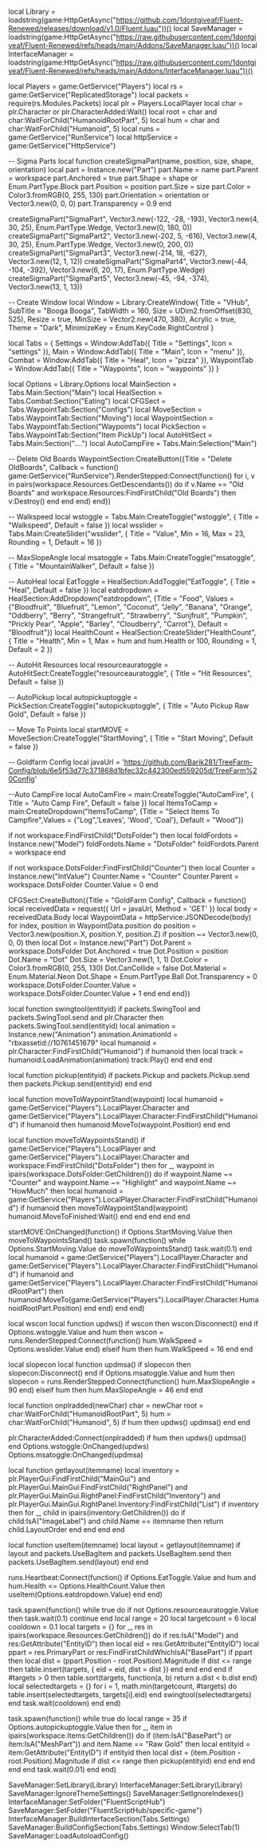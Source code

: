 local Library = loadstring(game:HttpGetAsync("https://github.com/1dontgiveaf/Fluent-Renewed/releases/download/v1.0/Fluent.luau"))()
local SaveManager = loadstring(game:HttpGetAsync("https://raw.githubusercontent.com/1dontgiveaf/Fluent-Renewed/refs/heads/main/Addons/SaveManager.luau"))()
local InterfaceManager = loadstring(game:HttpGetAsync("https://raw.githubusercontent.com/1dontgiveaf/Fluent-Renewed/refs/heads/main/Addons/InterfaceManager.luau"))()
 
local Players = game:GetService("Players")
local rs = game:GetService("ReplicatedStorage")
local packets = require(rs.Modules.Packets)
local plr = Players.LocalPlayer
local char = plr.Character or plr.CharacterAdded:Wait()
local root = char and char:WaitForChild("HumanoidRootPart", 5)
local hum = char and char:WaitForChild("Humanoid", 5)
local runs = game:GetService("RunService")
local httpService = game:GetService("HttpService")
 
-- Sigma Parts
local function createSigmaPart(name, position, size, shape, orientation)
    local part = Instance.new("Part")
    part.Name = name
    part.Parent = workspace
    part.Anchored = true
    part.Shape = shape or Enum.PartType.Block
    part.Position = position
    part.Size = size
    part.Color = Color3.fromRGB(0, 255, 130)
    part.Orientation = orientation or Vector3.new(0, 0, 0)
    part.Transparency = 0.9
end
 
createSigmaPart("SigmaPart", Vector3.new(-122, -28, -193), Vector3.new(4, 30, 25), Enum.PartType.Wedge, Vector3.new(0, 180, 0))
createSigmaPart("SigmaPart2", Vector3.new(-202, 5, -616), Vector3.new(4, 30, 25), Enum.PartType.Wedge, Vector3.new(0, 200, 0))
createSigmaPart("SigmaPart3", Vector3.new(-214, 18, -627), Vector3.new(12, 1, 12))
createSigmaPart("SigmaPart4", Vector3.new(-44, -104, -392), Vector3.new(6, 20, 17), Enum.PartType.Wedge)
createSigmaPart("SigmaPart5", Vector3.new(-45, -94, -374), Vector3.new(13, 1, 13))
 
-- Create Window
local Window = Library:CreateWindow{
    Title = "VHub",
    SubTitle = "Booga Booga",
    TabWidth = 160,
    Size = UDim2.fromOffset(830, 525),
    Resize = true,
    MinSize = Vector2.new(470, 380),
    Acrylic = true,
    Theme = "Dark",
    MinimizeKey = Enum.KeyCode.RightControl
}
 
local Tabs = {
    Settings = Window:AddTab({ Title = "Settings", Icon = "settings" }),
    Main = Window:AddTab({ Title = "Main", Icon = "menu" }),
    Combat = Window:AddTab({ Title = "Heal", Icon = "pizza" }),
    WaypointTab = Window:AddTab({ Title = "Waypoints", Icon = "waypoints" })
}
 
local Options = Library.Options
local MainSection = Tabs.Main:Section("Main")
local HealSection = Tabs.Combat:Section("Eating")
local CFGSect = Tabs.WaypointTab:Section("Configs")
local MoveSection = Tabs.WaypointTab:Section("Moving")
local WaypointSection = Tabs.WaypointTab:Section("Waypoints")
local PickSection = Tabs.WaypointTab:Section("Item PickUp")
local AutoHitSect = Tabs.Main:Section("....")
local AutoCampFire = Tabs.Main:Selection("Main")

-- Delete Old Boards
WaypointSection:CreateButton({Title = "Delete OldBoards", Callback = function() 
    game:GetService("RunService").RenderStepped:Connect(function()
        for i, v in pairs(workspace.Resources:GetDescendants()) do
            if v.Name == "Old Boards" and workspace.Resources:FindFirstChild("Old Boards") then
                v:Destroy()
            end
        end
    end)
end})
 
-- Walkspeed
local wstoggle = Tabs.Main:CreateToggle("wstoggle", { Title = "Walkspeed", Default = false })
local wsslider = Tabs.Main:CreateSlider("wsslider", { Title = "Value", Min = 16, Max = 23, Rounding = 1, Default = 16 })
 
-- MaxSlopeAngle
local msatoggle = Tabs.Main:CreateToggle("msatoggle", { Title = "MountainWalker", Default = false })
 
-- AutoHeal
local EatToggle = HealSection:AddToggle("EatToggle", { Title = "Heal", Default = false })
local eatdropdown = HealSection:AddDropdown("eatdropdown", {Title = "Food", Values = {"Bloodfruit", "Bluefruit", "Lemon", "Coconut", "Jelly", "Banana", "Orange", "Oddberry", "Berry", "Strangefruit", "Strawberry", "Sunjfruit", "Pumpkin", "Prickly Pear", "Apple", "Barley", "Cloudberry", "Carrot"}, Default = "Bloodfruit"})
local HealthCount = HealSection:CreateSlider("HealthCount", { Title = "Health", Min = 1, Max = hum and hum.Health or 100, Rounding = 1, Default = 2 })
 
-- AutoHit Resources
local resourceauratoggle = AutoHitSect:CreateToggle("resourceauratoggle", { Title = "Hit Resources", Default = false })
 
-- AutoPickup
local autopickuptoggle = PickSection:CreateToggle("autopickuptoggle", { Title = "Auto Pickup Raw Gold", Default = false })
 
-- Move To Points
local startMOVE = MoveSection:CreateToggle("StartMoving", { Title = "Start Moving", Default = false })
 
-- Goldfarm Config
local javaUrl = 'https://github.com/Barik281/TreeFarm-Config/blob/6e5f53d77c371868d1bfec32c442300ed559205d/TreeFarm%20Config'

--Auto CampFire
local AutoCamFire = main:CreateToggle("AutoCamFire", { Title = "Auto Camp Fire", Default = false })
local ItemsToCamp = main:CreateDropdown("ItemsToCamp", {Title = "Select Items To Campfire",Values = {"Log",'Leaves', 'Wood', 'Coal'}, Default = "Wood"})
 
if not workspace:FindFirstChild("DotsFolder") then 
    local foldFordots = Instance.new("Model")
    foldFordots.Name = "DotsFolder"
    foldFordots.Parent = workspace
end
 
if not workspace.DotsFolder:FindFirstChild("Counter") then 
    local Counter = Instance.new("IntValue")
    Counter.Name = "Counter"
    Counter.Parent = workspace.DotsFolder
    Counter.Value = 0
end
 
CFGSect:CreateButton({Title = "GoldFarm Config", Callback = function() 
    local receivedData = request({ Url = javaUrl, Method = 'GET' })
    local body = receivedData.Body
    local WaypointData = httpService:JSONDecode(body)
    for index, position in WaypointData.position do
        position = Vector3.new(position.X, position.Y, position.Z)
        if position ~= Vector3.new(0, 0, 0) then
            local Dot = Instance.new("Part")
            Dot.Parent = workspace.DotsFolder
            Dot.Anchored = true 
            Dot.Position = position
            Dot.Name = "Dot"
            Dot.Size = Vector3.new(1, 1, 1)
            Dot.Color = Color3.fromRGB(0, 255, 130)
            Dot.CanCollide = false
            Dot.Material = Enum.Material.Neon
            Dot.Shape = Enum.PartType.Ball
            Dot.Transparency = 0
            workspace.DotsFolder.Counter.Value = workspace.DotsFolder.Counter.Value + 1
        end
    end
end})
 
local function swingtool(entityid)
    if packets.SwingTool and packets.SwingTool.send and plr.Character then
        packets.SwingTool.send(entityid)
        local animation = Instance.new("Animation")
        animation.AnimationId = "rbxassetid://10761451679"
        local humanoid = plr.Character:FindFirstChild("Humanoid")
        if humanoid then
            local track = humanoid:LoadAnimation(animation)
            track:Play()
        end
    end
end
 
local function pickup(entityid)
    if packets.Pickup and packets.Pickup.send then
        packets.Pickup.send(entityid)
    end
end
 
local function moveToWaypointStand(waypoint)
    local humanoid = game:GetService("Players").LocalPlayer.Character and game:GetService("Players").LocalPlayer.Character:FindFirstChild("Humanoid")
    if humanoid then
        humanoid:MoveTo(waypoint.Position)
    end
end
 
local function moveToWaypointsStand()
    if game:GetService("Players").LocalPlayer and game:GetService("Players").LocalPlayer.Character and workspace:FindFirstChild("DotsFolder") then
        for _, waypoint in ipairs(workspace.DotsFolder:GetChildren()) do
            if waypoint.Name ~= "Counter" and waypoint.Name ~= "Highlight" and waypoint.Name ~= "HowMuch" then
                local humanoid = game:GetService("Players").LocalPlayer.Character:FindFirstChild("Humanoid")
                if humanoid then
                    moveToWaypointStand(waypoint)
                    humanoid.MoveToFinished:Wait()
                end
            end
        end
    end
end
 
startMOVE:OnChanged(function()
    if Options.StartMoving.Value then
        moveToWaypointsStand()
        task.spawn(function()
            while Options.StartMoving.Value do
                moveToWaypointsStand()
                task.wait(0.1)
            end
            local humanoid = game:GetService("Players").LocalPlayer.Character and game:GetService("Players").LocalPlayer.Character:FindFirstChild("Humanoid")
            if humanoid and game:GetService("Players").LocalPlayer.Character:FindFirstChild("HumanoidRootPart") then
                humanoid:MoveTo(game:GetService("Players").LocalPlayer.Character.HumanoidRootPart.Position)
            end
        end)
    end
end)
 
local wscon
local function updws()
    if wscon then wscon:Disconnect() end
    if Options.wstoggle.Value and hum then
        wscon = runs.RenderStepped:Connect(function()
            hum.WalkSpeed = Options.wsslider.Value
        end)
    elseif hum then
        hum.WalkSpeed = 16
    end
end
 
local slopecon
local function updmsa()
    if slopecon then slopecon:Disconnect() end
    if Options.msatoggle.Value and hum then
        slopecon = runs.RenderStepped:Connect(function()
            hum.MaxSlopeAngle = 90
        end)
    elseif hum then
        hum.MaxSlopeAngle = 46
    end
end
 
local function onplradded(newChar)
    char = newChar
    root = char:WaitForChild("HumanoidRootPart", 5)
    hum = char:WaitForChild("Humanoid", 5)
    if hum then
        updws()
        updmsa()
    end
end
 
plr.CharacterAdded:Connect(onplradded)
if hum then
    updws()
    updmsa()
end
Options.wstoggle:OnChanged(updws)
Options.msatoggle:OnChanged(updmsa)
 
local function getlayout(itemname)
    local inventory = plr.PlayerGui:FindFirstChild("MainGui") and plr.PlayerGui.MainGui:FindFirstChild("RightPanel") and plr.PlayerGui.MainGui.RightPanel:FindFirstChild("Inventory") and plr.PlayerGui.MainGui.RightPanel.Inventory:FindFirstChild("List")
    if inventory then
        for _, child in ipairs(inventory:GetChildren()) do
            if child:IsA("ImageLabel") and child.Name == itemname then
                return child.LayoutOrder
            end
        end
    end
end
 
local function useItem(itemname)
    local layout = getlayout(itemname)
    if layout and packets.UseBagItem and packets.UseBagItem.send then
        packets.UseBagItem.send(layout)
    end
end
 
runs.Heartbeat:Connect(function()
    if Options.EatToggle.Value and hum and hum.Health <= Options.HealthCount.Value then
        useItem(Options.eatdropdown.Value)
    end
end)
 
task.spawn(function()
    while true do
        if not Options.resourceauratoggle.Value then
            task.wait(0.1)
            continue
        end
        local range = 20
        local targetcount = 6
        local cooldown = 0.1
        local targets = {}
        for _, res in ipairs(workspace.Resources:GetChildren()) do
            if res:IsA("Model") and res:GetAttribute("EntityID") then
                local eid = res:GetAttribute("EntityID")
                local ppart = res.PrimaryPart or res:FindFirstChildWhichIsA("BasePart")
                if ppart then
                    local dist = (ppart.Position - root.Position).Magnitude
                    if dist <= range then
                        table.insert(targets, { eid = eid, dist = dist })
                    end
                end
            end
        end
        if #targets > 0 then
            table.sort(targets, function(a, b)
                return a.dist < b.dist
            end)
            local selectedtargets = {}
            for i = 1, math.min(targetcount, #targets) do
                table.insert(selectedtargets, targets[i].eid)
            end
            swingtool(selectedtargets)
        end
        task.wait(cooldown)
    end
end)
 
task.spawn(function()
    while true do
        local range = 35
        if Options.autopickuptoggle.Value then
            for _, item in ipairs(workspace.Items:GetChildren()) do
                if (item:IsA("BasePart") or item:IsA("MeshPart")) and item.Name == "Raw Gold" then
                    local entityid = item:GetAttribute("EntityID")
                    if entityid then
                        local dist = (item.Position - root.Position).Magnitude
                        if dist <= range then
                            pickup(entityid)
                        end
                    end
                end
            end
        end
        task.wait(0.01)
    end
end)

SaveManager:SetLibrary(Library)
InterfaceManager:SetLibrary(Library)
SaveManager:IgnoreThemeSettings()
SaveManager:SetIgnoreIndexes{}
InterfaceManager:SetFolder("FluentScriptHub")
SaveManager:SetFolder("FluentScriptHub/specific-game")
InterfaceManager:BuildInterfaceSection(Tabs.Settings)
SaveManager:BuildConfigSection(Tabs.Settings)
Window:SelectTab(1)
SaveManager:LoadAutoloadConfig()
